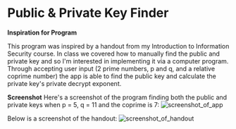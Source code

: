 # Public & Private Key Finder
__Inspiration for Program__

This program was inspired by a handout from my Introduction to Information Security course. In class we covered how to manually find the public and private key and so I'm interested in implementing it via a computer program. Through accepting user input (2 prime numbers, p and q, and a relative coprime number) the app is able to find the public key and calculate the private key's private decrypt exponent.

__Screenshot__
Here's a screenshot of the program finding both the public and private keys when p = 5, q = 11 and the coprime is 7:
![screenshot_of_app](https://user-images.githubusercontent.com/18653175/44235978-745a7480-a179-11e8-86d6-ebfcc0036658.png)

Below is a screenshot of the handout:
![screenshot_of_handout](https://user-images.githubusercontent.com/18653175/44053996-5dae4944-9f0f-11e8-8093-c0fa662459b5.PNG)
